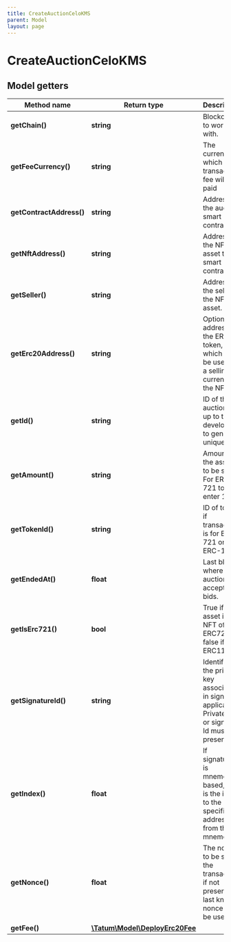 ```yaml
---
title: CreateAuctionCeloKMS
parent: Model
layout: page
---
```


# CreateAuctionCeloKMS

## Model getters

Method name | Return type | Description | Notes
------------ | ------------- | ------------- | -------------
**getChain()** | **string** | Blockchain to work with. | ex.: `CELO`
**getFeeCurrency()** | **string** | The currency in which the transaction fee will be paid | ex.: `null`
**getContractAddress()** | **string** | Address of the auction smart contract. | ex.: `0x687422eEA2cB73B5d3e242bA5456b782919AFc85`
**getNftAddress()** | **string** | Address of the NFT asset to sell smart contract. | ex.: `0x687422eEA2cB73B5d3e242bA5456b782919AFc85`
**getSeller()** | **string** | Address of the seller of the NFT asset. | ex.: `0x687422eEA2cB73B5d3e242bA5456b782919AFc85`
**getErc20Address()** | **string** | Optional address of the ERC20 token, which will be used as a selling currency of the NFT. | ex.: `0x687422eEA2cB73B5d3e242bA5456b782919AFc85` [optional]
**getId()** | **string** | ID of the auction. It's up to the developer to generate unique ID | ex.: `null`
**getAmount()** | **string** | Amount of the assets to be sent. For ERC-721 tokens, enter 1. | ex.: `1` [optional]
**getTokenId()** | **string** | ID of token, if transaction is for ERC-721 or ERC-1155. | ex.: `100000`
**getEndedAt()** | **float** | Last block, where auction accepts bids. | ex.: `100000`
**getIsErc721()** | **bool** | True if asset is NFT of type ERC721, false if ERC1155. | ex.: `true`
**getSignatureId()** | **string** | Identifier of the private key associated in signing application. Private key, or signature Id must be present. | ex.: `26d3883e-4e17-48b3-a0ee-09a3e484ac83`
**getIndex()** | **float** | If signatureId is mnemonic-based, this is the index to the specific address from that mnemonic. | ex.: `null` [optional]
**getNonce()** | **float** | The nonce to be set to the transaction; if not present, the last known nonce will be used | ex.: `1` [optional]
**getFee()** | [**\Tatum\Model\DeployErc20Fee**](../DeployErc20Fee) |  | ex.: `null` [optional]

